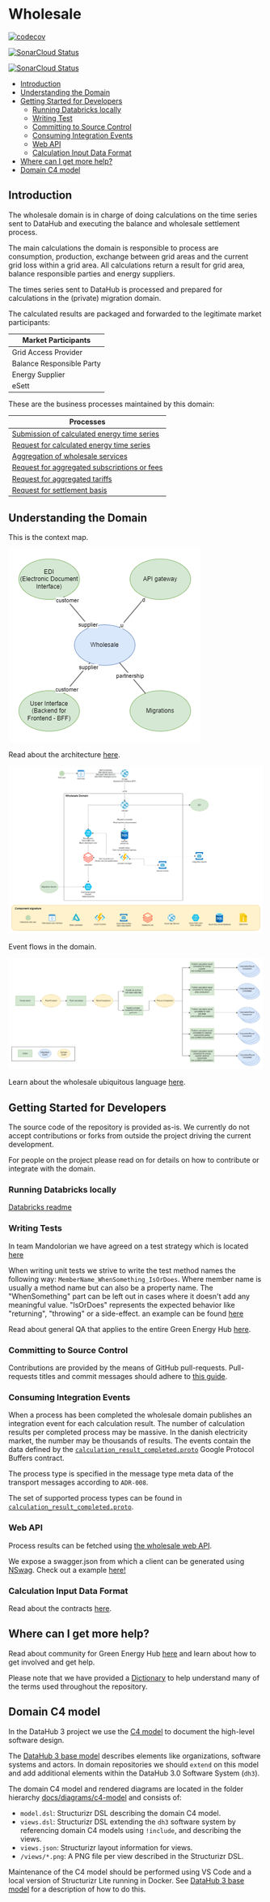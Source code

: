 # Wholesale

[![`codecov`](https://codecov.io/gh/Energinet-DataHub/opengeh-wholesale/branch/main/graph/badge.svg?token=YG4H2IATQ1)](https://codecov.io/gh/Energinet-DataHub/opengeh-wholesale)

[![SonarCloud Status](https://sonarcloud.io/api/project_badges/measure?project=opengeh-wholesale-python&metric=alert_status)](https://sonarcloud.io/dashboard?id=opengeh-wholesale-python)

[![SonarCloud Status](https://sonarcloud.io/api/project_badges/measure?project=opengeh-wholesale-dotnet&metric=alert_status)](https://sonarcloud.io/dashboard?id=opengeh-wholesale-dotnet)

* [Introduction](#introduction)
* [Understanding the Domain](#understanding-the-domain)
* [Getting Started for Developers](#getting-started-for-developers)
    * [Running Databricks locally](#running-databricks-locally)
    * [Writing Test](#writing-tests)
    * [Committing to Source Control](#committing-to-source-control)
    * [Consuming Integration Events](#consuming-integration-events)
    * [Web API](#web-api)
    * [Calculation Input Data Format](#calculation-input-data-format)
* [Where can I get more help?](#where-can-i-get-more-help)
* [Domain C4 model](#domain-c4-model)

## Introduction

The wholesale domain is in charge of doing calculations on the time series sent to DataHub and executing the balance and wholesale settlement process.

The main calculations the domain is responsible to process are consumption, production, exchange between grid areas and the current grid loss within a grid area.
All calculations return a result for grid area, balance responsible parties and energy suppliers.

The times series sent to DataHub is processed and prepared for calculations in the (private) migration domain.

The calculated results are packaged and forwarded to the legitimate market participants:

| Market Participants |
| ----------- |
| Grid Access Provider  |
| Balance Responsible Party |
| Energy Supplier |
| eSett |

These are the business processes maintained by this domain:

| Processes |
| ------------ |
| [Submission of calculated energy time series](docs/business-processes/submission-of-calculated-energy-time-series.md) |
| [Request for calculated energy time series](docs/business-processes/request-for-calculated-energy-time-series.md) |
| [Aggregation of wholesale services](docs/business-processes/aggregation-of-wholesale-services.md) |
| [Request for aggregated subscriptions or fees](docs/business-processes/request-for-aggregated-subscriptions-or-fees.md) |
| [Request for aggregated tariffs](docs/business-processes/request-for-aggregated-tariffs.md) |
| [Request for settlement basis](docs/business-processes/request-for-settlement-basis.md) |

## Understanding the Domain

This is the context map.

![Context Map!](docs/images/context-map.drawio.png)

Read about the architecture [here](docs/architecture.md).

![Architecture!](docs/images/architecture.drawio.png)

Event flows in the domain.

![Events!](docs/images/events.drawio.png)

Learn about the wholesale ubiquitous language [here](docs/ubiquitous-language.md).

## Getting Started for Developers

The source code of the repository is provided as-is. We currently do not accept contributions or forks from outside the project driving the current development.

For people on the project please read on for details on how to contribute or integrate with the domain.

### Running Databricks locally

[Databricks readme](source/databricks#readme)

### Writing Tests

In team Mandolorian we have agreed on a test strategy which is located [here](docs/test-strategy.md)

When writing unit tests we strive to write the test method names the following way: `MemberName_WhenSomething_IsOrDoes`. Where member name is usually a method name but can also be a property name. The "WhenSomething" part can be left out in cases where it doesn't add any meaningful value. "IsOrDoes" represents the expected behavior like "returning", "throwing" or a side-effect.
an example can be found [here](source/dotnet/wholesale-api/Batches/Batches.UnitTests/Infrastructure/BatchAggregate/BatchTests.cs)

Read about general QA that applies to the entire Green Energy Hub [here](https://github.com/Energinet-DataHub/green-energy-hub/blob/main/docs/quality-assurance-and-test.md).

### Committing to Source Control

Contributions are provided by the means of GitHub pull-requests. Pull-requests titles and commit messages should adhere to [this guide](https://github.com/Mech0z/GitHubGuidelines).

### Consuming Integration Events

When a process has been completed the wholesale domain publishes an integration event for each calculation result.
The number of calculation results per completed process may be massive. In the danish electricity market, the number may be thousands of results.
The events contain the data defined by the
[`calculation_result_completed.proto`](source/dotnet/wholesale-api/Infrastructure/IntegrationEvents/calculation_result_completed.proto) Google Protocol Buffers contract.

The process type is specified in the message type meta data of the transport messages according to `ADR-008`.

The set of supported process types can be found in [`calculation_result_completed.proto`](source/dotnet/wholesale-api/Infrastructure/IntegrationEvents/CalculationResultCompleted.cs).

### Web API

Process results can be fetched using [the wholesale web API](source/dotnet/wholesale-api/).

We expose a swagger.json from which a client can be generated using [NSwag](https://github.com/RicoSuter/NSwag). Check out a example [here!](https://github.com/Energinet-DataHub/greenforce-frontend/tree/main/apps/dh/api-dh/source/DataHub.WebApi/Clients/Wholesale/V3)

### Calculation Input Data Format

Read about the contracts [here](docs/inter-domain-integration/README.md).

## Where can I get more help?

Read about community for Green Energy Hub [here](https://github.com/Energinet-DataHub/green-energy-hub/blob/main/COMMUNITY.md) and learn about how to get involved and get help.

Please note that we have provided a [Dictionary](https://github.com/Energinet-DataHub/green-energy-hub/tree/main/docs/dictionary-and-concepts) to help understand many of the terms used throughout the repository.

## Domain C4 model

In the DataHub 3 project we use the [C4 model](https://c4model.com/) to document the high-level software design.

The [DataHub 3 base model](https://github.com/Energinet-DataHub/opengeh-arch-diagrams#datahub-3-base-model) describes elements like organizations, software systems and actors. In domain repositories we should `extend` on this model and add additional elements within the DataHub 3.0 Software System (`dh3`).

The domain C4 model and rendered diagrams are located in the folder hierarchy [docs/diagrams/c4-model](./docs/diagrams/c4-model/) and consists of:

* `model.dsl`: Structurizr DSL describing the domain C4 model.
* `views.dsl`: Structurizr DSL extending the `dh3` software system by referencing domain C4 models using `!include`, and describing the views.
* `views.json`: Structurizr layout information for views.
* `/views/*.png`: A PNG file per view described in the Structurizr DSL.

Maintenance of the C4 model should be performed using VS Code and a local version of Structurizr Lite running in Docker. See [DataHub 3 base model](https://github.com/Energinet-DataHub/opengeh-arch-diagrams#datahub-3-base-model) for a description of how to do this.
